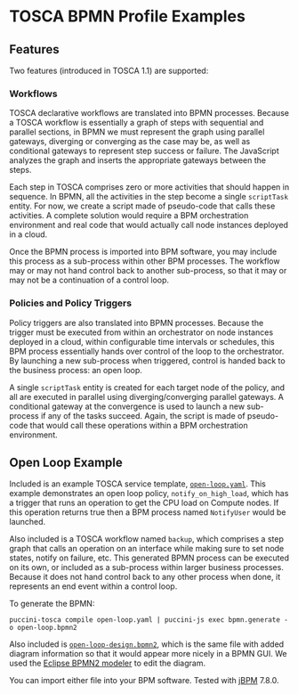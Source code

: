 TOSCA BPMN Profile Examples
===========================

Features
--------

Two features (introduced in TOSCA 1.1) are supported:

### Workflows

TOSCA declarative workflows are translated into BPMN processes. Because a TOSCA workflow is
essentially a graph of steps with sequential and parallel sections, in BPMN we must represent
the graph using parallel gateways, diverging or converging as the case may be, as well as
conditional gateways to represent step success or failure. The JavaScript analyzes the graph and
inserts the appropriate gateways between the steps.

Each step in TOSCA comprises zero or more activities that should happen in sequence. In BPMN, all
the activities in the step become a single `scriptTask` entity. For now, we create a script made of
pseudo-code that calls these activities. A complete solution would require a BPM orchestration
environment and real code that would actually call node instances deployed in a cloud.   

Once the BPMN process is imported into BPM software, you may include this process as a sub-process
within other BPM processes. The workflow may or may not hand control back to another sub-process,
so that it may or may not be a continuation of a control loop.

### Policies and Policy Triggers

Policy triggers are also translated into BPMN processes. Because the trigger must be executed from
within an orchestrator on node instances deployed in a cloud, within configurable time intervals
or schedules, this BPM process essentially hands over control of the loop to the orchestrator. By
launching a new sub-process when triggered, control is handed back to the business process: an open
loop.

A single `scriptTask` entity is created for each target node of the policy, and all are executed in
parallel using diverging/converging parallel gateways. A conditional gateway at the convergence is
used to launch a new sub-process if any of the tasks succeed. Again, the script is made of
pseudo-code that would call these operations within a BPM orchestration environment.

Open Loop Example
-----------------

Included is an example TOSCA service template, [`open-loop.yaml`](open-loop.yaml). This example
demonstrates an open loop policy, `notify_on_high_load`, which has a trigger that runs an
operation to get the CPU load on Compute nodes. If this operation returns true then a BPM process
named `NotifyUser` would be launched.

Also included is a TOSCA workflow named `backup`, which comprises a step graph that calls an
operation on an interface while making sure to set node states, notify on failure, etc. This
generated BPMN process can be executed on its own, or included as a sub-process within larger
business processes. Because it does not hand control back to any other process when done, it
represents an end event within a control loop. 

To generate the BPMN:

    puccini-tosca compile open-loop.yaml | puccini-js exec bpmn.generate -o open-loop.bpmn2

Also included is [`open-loop-design.bpmn2`](open-loop-with-diagram.bpmn2), which is the same file
with added diagram information so that it would appear more nicely in a BPMN GUI. We used the
[Eclipse BPMN2 modeler](https://www.eclipse.org/bpmn2-modeler/) to edit the diagram.

You can import either file into your BPM software. Tested with [jBPM](https://www.jbpm.org/) 7.8.0.
